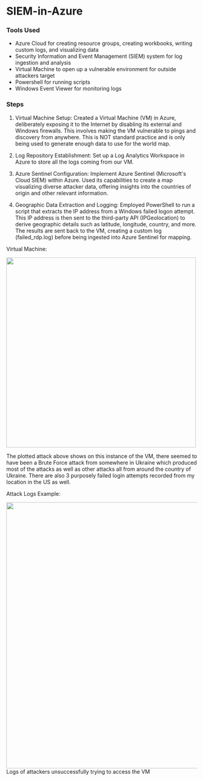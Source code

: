 # SIEM-in-Azure

### Tools Used
- Azure Cloud for creating resource groups, creating workbooks, writing custom logs, and visualizing data
- Security Information and Event Management (SIEM) system for log ingestion and analysis
- Virtual Machine to open up a vulnerable environment for outside attackers target
- Powershell for running scripts
- Windows Event Viewer for monitoring logs 


### Steps
1. Virtual Machine Setup:
Created a Virtual Machine (VM) in Azure, deliberately exposing it to the Internet by disabling its external and Windows firewalls. This involves making the VM vulnerable to pings and discovery from anywhere. This is NOT standard practice and is only being used to generate enough data to use for the world map.

2. Log Repository Establishment:
Set up a Log Analytics Workspace in Azure to store all the logs coming from our VM.

3. Azure Sentinel Configuration:
Implement Azure Sentinel (Microsoft's Cloud SIEM) within Azure. Used its capabilities to create a map visualizing diverse attacker data, offering insights into the countries of origin and other relevant information.

4. Geographic Data Extraction and Logging:
Employed PowerShell to run a script that extracts the IP address from a Windows failed logon attempt. This IP address is then sent to the third-party API (IPGeolocation) to derive geographic details such as latitude, longitude, country, and more. The results are sent back to the VM, creating a custom log (failed_rdp.log) before being ingested into Azure Sentinel for mapping.


Virtual Machine:

<img src="https://lh3.googleusercontent.com/pw/AP1GczOGDYmHQLrz9Olqz8oE1tlSFMH0-mYuBqQQ0yUbnUKCni28xwhtfatqN37zDVFb6m8FU8oF-jP59at3BbGc3CLtfYyD03l5NAslAAqu6tYzC6vtSEw=w2400" width="500" length="500"/>

The plotted attack above shows on this instance of the VM, there seemed to have been a Brute Force attack from somewhere in Ukraine which produced most of the attacks as well as other attacks all from around the country of Ukraine. There are also 3 purposely failed login 
attempts recorded from my location in the US as well. 


Attack Logs Example:

<img src="https://lh3.googleusercontent.com/pw/AP1GczN7uds7c0UY5dWlzKtk1lX1_DGOUCOZ05-CCp5uhy8KdPT__NyNjlVLT6dmxGK1U41K56343w9v7tB7MYwPjjlZ1aTdN9vcy5UIhDokqlA52XVDD2M=w2400" width="700" length="1200"/>
Logs of attackers unsuccessfully trying to access the VM

